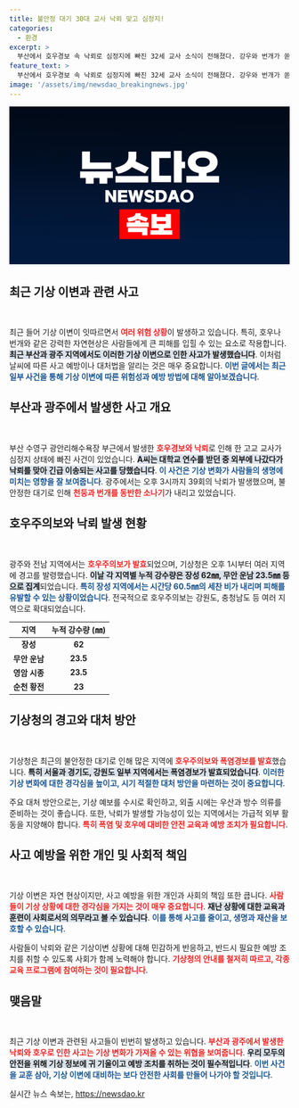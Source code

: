 ```yaml
---
title: 불안정 대기 30대 교사 낙뢰 맞고 심정지!
categories:
  - 환경
excerpt: >
  부산에서 호우경보 속 낙뢰로 심정지에 빠진 32세 교사 소식이 전해졌다. 강우와 번개가 쏟아지는 혼란 속에서 그가 생사를 넘나드는 상황이 이어져, 많은 이의 충격과 우려를 사하고 있다.
feature_text: >
  부산에서 호우경보 속 낙뢰로 심정지에 빠진 32세 교사 소식이 전해졌다. 강우와 번개가 쏟아지는 혼란 속에서 그가 생사를 넘나드는 상황이 이어져, 많은 이의 충격과 우려를 사하고 있다.
image: '/assets/img/newsdao_breakingnews.jpg'
---
```


<p><img src="/assets/img/newsdao_breakingnews.jpg" alt="koreaapp 속보" /></p>

<h2 data-ke-size="size26">최근 기상 이변과 관련 사고</h2>

<p data-ke-size="size16">&nbsp;</p>

<p>최근 들어 기상 이변이 잇따르면서 <b><span style="color: #ee2323;">여러 위험 상황</span></b>이 발생하고 있습니다. 특히, 호우나 번개와 같은 강력한 자연현상은 사람들에게 큰 피해를 입힐 수 있는 요소로 작용합니다. <b><span style="background-color: #21538527;">최근 부산과 광주 지역에서도 이러한 기상 이변으로 인한 사고가 발생했습니다</span></b>. 이처럼 날씨에 따른 사고 예방이나 대처법을 알리는 것은 매우 중요합니다. <b><span style="color: #1a5490;">이번 글에서는 최근 일부 사건을 통해 기상 이변에 따른 위험성과 예방 방법에 대해 알아보겠습니다</span></b>.</p>

<h2 data-ke-size="size26">부산과 광주에서 발생한 사고 개요</h2>

<p data-ke-size="size16">&nbsp;</p>

<p>부산 수영구 광안리해수욕장 부근에서 발생한 <b><span style="color: #ee2323;">호우경보와 낙뢰</span></b>로 인해 한 고교 교사가 심정지 상태에 빠진 사건이 있었습니다. <b><span style="background-color: #21538527;">A씨는 대학교 연수를 받던 중 외부에 나갔다가 낙뢰를 맞아 긴급 이송되는 사고를 당했습니다</span></b>. <b><span style="color: #1a5490;">이 사건은 기상 변화가 사람들의 생명에 미치는 영향을 잘 보여줍니다</span></b>. 광주에서는 오후 3시까지 39회의 낙뢰가 발생했으며, 불안정한 대기로 인해 <b><span style="color: #ee2323;">천둥과 번개를 동반한 소나기</span></b>가 내리고 있었습니다.</p>

<h2 data-ke-size="size26">호우주의보와 낙뢰 발생 현황</h2>

<p data-ke-size="size16">&nbsp;</p>

<p>광주와 전남 지역에서는 <b><span style="color: #ee2323;">호우주의보가 발효</span></b>되었으며, 기상청은 오후 1시부터 여러 지역에 경고를 발령했습니다. <b><span style="background-color: #21538527;">이날 각 지역별 누적 강수량은 장성 62㎜, 무안 운남 23.5㎜ 등으로 집계</span></b>되었습니다. <b><span style="color: #1a5490;">특히 장성 지역에서는 시간당 60.5㎜의 세찬 비가 내리며 피해를 유발할 수 있는 상황이었습니다</span></b>. 전국적으로 호우주의보는 강원도, 충청남도 등 여러 지역으로 확대되었습니다.</p>

<table>
  <thead>
    <tr>
      <th>지역</th>
      <th>누적 강수량 (㎜)</th>
    </tr>
  </thead>
  <tbody>
    <tr>
      <td style="text-align: center; height: 17px;"><b>장성</b></td>
      <td style="text-align: center; height: 17px;"><b>62</b></td>
    </tr>
    <tr>
      <td style="text-align: center; height: 17px;"><b>무안 운남</b></td>
      <td style="text-align: center; height: 17px;"><b>23.5</b></td>
    </tr>
    <tr>
      <td style="text-align: center; height: 17px;"><b>영암 시종</b></td>
      <td style="text-align: center; height: 17px;"><b>23.5</b></td>
    </tr>
    <tr>
      <td style="text-align: center; height: 17px;"><b>순천 황전</b></td>
      <td style="text-align: center; height: 17px;"><b>23</b></td>
    </tr>
  </tbody>
</table>

<h2 data-ke-size="size26">기상청의 경고와 대처 방안</h2>

<p data-ke-size="size16">&nbsp;</p>

<p>기상청은 최근의 불안정한 대기로 인해 많은 지역에 <b><span style="color: #ee2323;">호우주의보와 폭염경보를 발효</span></b>했습니다. <b><span style="background-color: #21538527;">특히 서울과 경기도, 강원도 일부 지역에서는 폭염경보가 발효되었습니다</span></b>. <b><span style="color: #1a5490;">이러한 기상 변화에 대한 경각심을 높이고, 시기 적절한 대처 방안을 마련하는 것이 중요합니다</span></b>.</p>

<p>주요 대처 방안으로는, 기상 예보를 수시로 확인하고, 외출 시에는 우산과 방수 의류를 준비하는 것이 좋습니다. 또한, 낙뢰가 발생할 가능성이 있는 지역에서는 가급적 외부 활동을 지양해야 합니다. <b><span style="color: #ee2323;">특히 폭염 및 호우에 대비한 안전 교육과 예방 조치가 필요합니다</span></b>.</p>

<h2 data-ke-size="size26">사고 예방을 위한 개인 및 사회적 책임</h2>

<p data-ke-size="size16">&nbsp;</p>

<p>기상 이변은 자연 현상이지만, 사고 예방을 위한 개인과 사회의 책임 또한 큽니다. <b><span style="color: #ee2323;">사람들이 기상 상황에 대한 경각심을 가지는 것이 매우 중요합니다</span></b>. <b><span style="background-color: #21538527;">재난 상황에 대한 교육과 훈련이 사회로서의 의무라고 볼 수 있습니다</span></b>. <b><span style="color: #1a5490;">이를 통해 사고를 줄이고, 생명과 재산을 보호할 수 있습니다</span></b>.</p>

<p>사람들이 낙뢰와 같은 기상이변 상황에 대해 민감하게 반응하고, 반드시 필요한 예방 조치를 취할 수 있도록 사회가 함께 노력해야 합니다. <b><span style="color: #ee2323;">기상청의 안내를 철저히 따르고, 각종 교육 프로그램에 참여하는 것이 필요합니다</span></b>.</p>

<h2 data-ke-size="size26">맺음말</h2>

<p data-ke-size="size16">&nbsp;</p>

<p>최근 기상 이변과 관련된 사고들이 빈번히 발생하고 있습니다. <b><span style="color: #ee2323;">부산과 광주에서 발생한 낙뢰와 호우로 인한 사고는 기상 변화가 가져올 수 있는 위협을 보여줍니다</span></b>. <b><span style="background-color: #21538527;">우리 모두의 안전을 위해 기상 정보에 귀 기울이고 예방 조치를 취하는 것이 필수적입니다</span></b>. <b><span style="color: #1a5490;">이번 사건을 교훈 삼아, 기상 이변에 대비하는 보다 안전한 사회를 만들어 나가야 할 것입니다</span></b>.</p>
실시간 뉴스 속보는, <a href="https://newsdao.kr" rel="dofollow">https://newsdao.kr</a>


